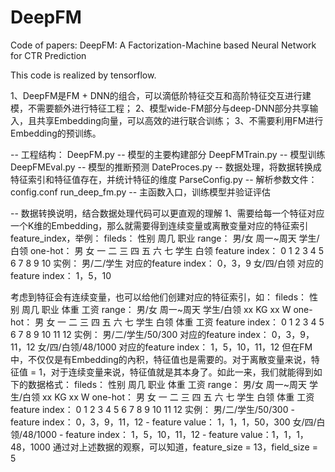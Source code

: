 # DeepFM
Code of papers: DeepFM: A Factorization-Machine based Neural Network for CTR Prediction

This code is realized by tensorflow.

1、DeepFM是FM + DNN的组合，可以滴低阶特征交互和高阶特征交互进行建模，不需要额外进行特征工程；
2、模型wide-FM部分与deep-DNN部分共享输入，且共享Embedding向量，可以高效的进行联合训练；
3、不需要利用FM进行Embedding的预训练。

-- 工程结构：
   DeepFM.py -- 模型的主要构建部分
   DeepFMTrain.py -- 模型训练
   DeepFMEval.py -- 模型的推断预测
   DateProces.py -- 数据处理，将数据转换成特征索引和特征值存在，并统计特征的维度
   ParseConfig.py -- 解析参数文件：config.conf
   run_deep_fm.py -- 主函数入口，训练模型并验证评估

-- 数据转换说明，结合数据处理代码可以更直观的理解
1、需要给每一个特征对应一个K维的Embedding，那么就需要得到连续变量或离散变量对应的特征索引feature_index，举例：
fileds：        性别                 周几                  职业
range：         男/女                周一~周天             学生/白领
one-hot：
             男            女           一        二        三        四        五        六        七        学生        白领
feature index：
             0              1            2            3        4          5          6         7           8           9            10
实例：  男/二/学生     对应的feature index： 0，3，9
        女/四/白领     对应的feature index： 1，5，10

考虑到特征会有连续变量，也可以给他们创建对应的特征索引，如：
fileds：        性别            周几                  职业                  体重                工资
range：         男/女           周一~周天            学生/白领             xx KG                xx W
one-hot：
      男        女      一      二     三     四     五     六     七     学生     白领     体重     工资
feature index： 
      0         1       2        3     4      5      6      7      8       9        10       11       12
实例：  男/二/学生/50/300       对应的feature index： 0，3，9，11，12
        女/四/白领/48/1000     对应的feature index： 1，5，10，11，12
但在FM中，不仅仅是有Embedding的內积，特征值也是需要的。对于离散变量来说，特征值 = 1，对于连续变量来说，特征值就是其本身了。如此一来，我们就能得到如下的数据格式：
fileds：         性别            周几                  职业                  体重                工资
range：          男/女           周一~周天            学生/白领             xx KG                xx W
one-hot：
        男       女      一     二     三     四     五     六     七     学生     白领     体重     工资
feature index： 
        0        1       2      3      4      5      6      7      8       9        10       11       12
实例：  男/二/学生/50/300  -  feature index： 0，3，9，11，12
                           - feature value： 1，1，1，50，300
        女/四/白领/48/1000  - feature index： 1，5，10，11，12
                            - feature value：1，1，1，48，1000
通过对上述数据的观察，可以知道，feature_size = 13，field_size = 5
